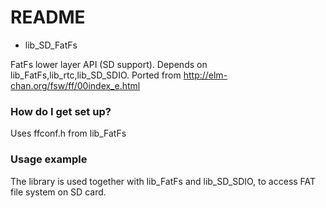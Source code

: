 # README #

* lib_SD_FatFs

FatFs lower layer API (SD support). Depends on lib_FatFs,lib_rtc,lib_SD_SDIO.
Ported from http://elm-chan.org/fsw/ff/00index_e.html

### How do I get set up? ###

  Uses ffconf.h from lib_FatFs

### Usage example ###
 
  The library is used together with lib_FatFs and lib_SD_SDIO,
  to access FAT file system on SD card.
